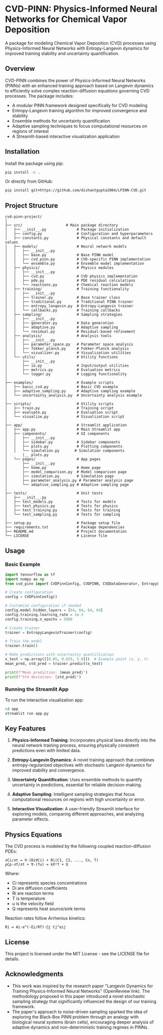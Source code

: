 # CVD-PINN: Physics-Informed Neural Networks for Chemical Vapor Deposition

A package for modeling Chemical Vapor Deposition (CVD) processes using Physics-Informed Neural Networks with Entropy-Langevin dynamics for improved training stability and uncertainty quantification.

## Overview

CVD-PINN combines the power of Physics-Informed Neural Networks (PINNs) with an enhanced training approach based on Langevin dynamics to efficiently solve complex reaction-diffusion equations governing CVD processes. The package includes:

- A modular PINN framework designed specifically for CVD modeling
- Entropy-Langevin training algorithm for improved convergence and stability
- Ensemble methods for uncertainty quantification
- Adaptive sampling techniques to focus computational resources on regions of interest
- A Streamlit-based interactive visualization application

## Installation

Install the package using pip:

```bash
pip install -e .
```

Or directly from GitHub:

```bash
pip install git+https://github.com/dishantgupta2004/LPINN-CVD.git
```

## Project Structure

```
cvd-pinn-project/
│
├── src/                    # Main package directory
│   ├── __init__.py              # Package initialization
│   ├── config.py                # Configuration and hyperparameters
│   ├── constants.py             # Physical constants and default values
│   ├── models/                  # Neural network models
│   │   ├── __init__.py
│   │   ├── base.py              # Base PINN model
│   │   ├── cvd_pinn.py          # CVD-specific PINN implementation
│   │   └── ensemble.py          # Ensemble model implementation
│   ├── physics/                 # Physics modules
│   │   ├── __init__.py
│   │   ├── cvd.py               # CVD physics implementation
│   │   ├── pde.py               # PDE residual calculations
│   │   └── reactions.py         # Chemical reaction models
│   ├── training/                # Training functionality
│   │   ├── __init__.py
│   │   ├── trainer.py           # Base trainer class 
│   │   ├── traditional.py       # Traditional PINN trainer
│   │   ├── entropy_langevin.py  # Entropy-Langevin trainer
│   │   └── callbacks.py         # Training callbacks
│   ├── sampling/                # Sampling strategies
│   │   ├── __init__.py
│   │   ├── generator.py         # Data generation
│   │   ├── adaptive.py          # Adaptive sampling
│   │   └── residual.py          # Residual-based refinement
│   ├── analysis/                # Analysis tools
│   │   ├── __init__.py
│   │   ├── parameter_space.py   # Parameter space analysis
│   │   ├── fokker_planck.py     # Fokker-Planck analysis
│   │   └── visualizer.py        # Visualization utilities
│   └── utils/                   # Utility functions
│       ├── __init__.py
│       ├── io.py                # Input/output utilities
│       ├── metrics.py           # Evaluation metrics
│       └── logger.py            # Logging functionality
│
├── examples/                    # Example scripts
│   ├── basic_cvd.py             # Basic CVD example
│   ├── adaptive_sampling.py     # Adaptive sampling example
│   └── uncertainty_analysis.py  # Uncertainty analysis example
│
├── scripts/                     # Utility scripts
│   ├── train.py                 # Training script
│   ├── evaluate.py              # Evaluation script
│   └── visualize.py             # Visualization script
│
├── app/                         # Streamlit application
│   ├── app.py                   # Main Streamlit app
│   ├── components/              # UI components
│   │   ├── __init__.py
│   │   ├── sidebar.py           # Sidebar components
│   │   ├── plots.py             # Plotting components
│   │   └── simulation.py       # Simulation components
│       |__ plots.py
│   └── pages/                   # App pages
│       ├── __init__.py
│       ├── home.py              # Home page
│       ├── model_comparison.py  # Model comparison page
│       ├── simulation.py        # Simulation page
│       ├── parameter_analysis.py # Parameter analysis page
│       └── adaptive_sampling.py # Adaptive sampling page
│
├── tests/                       # Unit tests
│   ├── __init__.py
│   ├── test_models.py           # Tests for models
│   ├── test_physics.py          # Tests for physics
│   ├── test_training.py         # Tests for training
│   └── test_sampling.py         # Tests for sampling
│
├── setup.py                     # Package setup file
├── requirements.txt             # Package dependencies
├── README.md                    # Project documentation
└── LICENSE                      # License file
```

## Usage

### Basic Example

```python
import tensorflow as tf
import numpy as np
from cvd_pinn import CVDPinnConfig, CVDPINN, CVDDataGenerator, EntropyLangevinTrainer

# Create configuration
config = CVDPinnConfig()

# Customize configuration if needed
config.model.hidden_layers = [64, 64, 64, 64]
config.training.learning_rate = 1e-3
config.training.n_epochs = 5000

# Create trainer
trainer = EntropyLangevinTrainer(config)

# Train the model
trainer.train()

# Make predictions with uncertainty quantification
x_test = np.array([[0.05, 0.025, 5.0]])  # Example point (x, y, t)
mean_pred, std_pred = trainer.predict(x_test)

print(f"Mean prediction: {mean_pred}")
print(f"Std deviation: {std_pred}")
```

### Running the Streamlit App

To run the interactive visualization app:

```bash
cd app
streamlit run app.py
```

## Key Features

1. **Physics-Informed Training**: Incorporates physical laws directly into the neural network training process, ensuring physically consistent predictions even with limited data.

2. **Entropy-Langevin Dynamics**: A novel training approach that combines entropy-regularized objectives with stochastic Langevin dynamics for improved stability and convergence.

3. **Uncertainty Quantification**: Uses ensemble methods to quantify uncertainty in predictions, essential for reliable decision-making.

4. **Adaptive Sampling**: Intelligent sampling strategies that focus computational resources on regions with high uncertainty or error.

5. **Interactive Visualization**: A user-friendly Streamlit interface for exploring models, comparing different approaches, and analyzing parameter effects.

## Physics Equations

The CVD process is modeled by the following coupled reaction-diffusion PDEs:

```
∂Ci/∂t = ∇·(Di∇Ci) + Ri(C1, C2, ..., Cn, T)
ρCp·∂T/∂t + ∇·(Tu) = k∇²T + Q
```

Where:
- Ci represents species concentrations
- Di are diffusion coefficients
- Ri are reaction terms
- T is temperature
- u is the velocity field
- Q represents heat source/sink terms

Reaction rates follow Arrhenius kinetics:

```
Ri = Ai·e^(-Ei/RT)·∏j Cj^αij
```



## License

This project is licensed under the MIT License - see the LICENSE file for details.

## Acknowledgments
- This work was inspired by the research paper "Langevin Dynamics for Training Physics-Informed Neural Networks" (OpenReview link). The methodology proposed in this paper introduced a novel stochastic sampling strategy that significantly influenced the design of our training framework.
- The paper's approach to noise-driven sampling sparked the idea of exploring the Black-Box PINN problem through an analogy with biological neural systems (brain cells), encouraging deeper analysis of adaptive dynamics and non-deterministic training regimes in PINNs.
